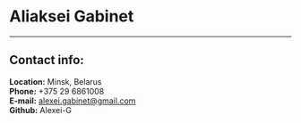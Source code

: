 # Aliaksei Gabinet
-------

## Contact info:

**Location:** Minsk, Belarus  
**Phone:** +375 29 6861008  
**E-mail:** alexei.gabinet@gmail.com  
**Github:** Alexei-G 
